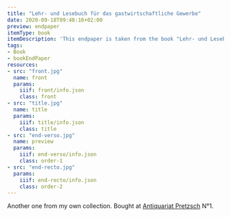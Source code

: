 ```yaml
---
title: "Lehr- und Lesebuch für das gastwirtschaftliche Gewerbe"
date: 2020-09-18T09:48:16+02:00
preview: endpaper
itemType: book
itemDescription: 'This endpaper is taken from the book "Lehr- und Lesebuch für das gastwirtschaftliche Gewerbe" by Otto Hartmann, self published 1895 in Berlin. <a class="worldcat" href="http://www.worldcat.org/oclc/250697635">&nbsp;</a>'
tags:
- Book
- bookEndPaper
resources:
- src: "front.jpg"
  name: front
  params:
    iiif: front/info.json
    class: front
- src: "title.jpg"
  name: title
  params:
    iiif: title/info.json
    class: title
- src: "end-verso.jpg"
  name: preview
  params:
    iiif: end-verso/info.json
    class: order-1
- src: "end-recto.jpg"
  params:
    iiif: end-recto/info.json
    class: order-2
---
```


Another one from my own collection.
Bought at [Antiquariat Pretzsch](https://antiquariat-pretzsch.de/) N°1.
<!--more-->
